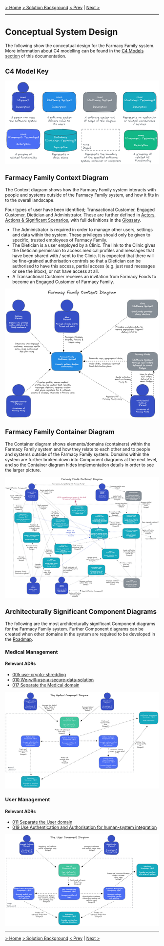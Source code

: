 [> Home](../README.md)    [> Solution Background](README.md)
[< Prev](ArchitecturePatterns.md)  |  [Next >](DataStore.md)

---

# Conceptual System Design

The following show the conceptual design for the Farmacy Family system. More information about C4 modelling can be found in the [C4 Models section](../3.ViewsAndPerspectives/C4Models/README.md) of this documentation.

## C4 Model Key

![C4ModelKey](../assets/diagrams/C4ModelKey.png)

## Farmacy Family Context Diagram

The Context diagram shows how the Farmacy Family system interacts with people and systems outside of the Farmacy Family system, and how it fits in to the overall landscape.

Four types of user have been identified; Transactional Customer, Engaged Customer, Dietician and Administrator. These are further defined in [Actors, Actions & Significant Scenarios](../1.ProblemBackground/ActorsActionsAndSignificantScenarios.md), with full definitions in the [Glossary](../Glossary.md).

- The Administrator is required in order to manage other users, settings and data within the system. These privileges should only be given to specific, trusted employees of Farmacy Family.
- The Dietician is a user employed by a Clinic. The link to the Clinic gives the Dietician permission to access medical profiles and messages that have been shared with / sent to the Clinic. It is expected that there will be fine-grained authorisation controls so that a Dietician can be authorised to have this access, partial access (e.g. just read messages or see the inbox), or not have access at all.
- A Transactional Customer receives an invitation from Farmacy Foods to become an Engaged Customer of Farmacy Family.

![Context Diagram](../assets/diagrams/ContextDiagram.png)

## Farmacy Family Container Diagram

The Container diagram shows elements/domains (containers) within the Farmacy Family system and how they relate to each other and to people and systems outside of the Farmacy Family system. Domains within the system are further broken down into Component diagrams at the next level, and so the Container diagram hides implementation details in order to see the larger picture.

![Container Diagram](../assets/diagrams/ContainerDiagram.png)

## Architecturally Significant Component Diagrams

The following are the most architecturally significant Component diagrams for the Farmacy Family system. Further Component diagrams can be created when other domains in the system are required to be developed in the [Roadmap](Roadmap.md).

### Medical Management

#### Relevant ADRs

- [005 use-crypto-shredding](../../4.ADRs/005-use-crypto-shredding.md)
- [010 We-will-use-a-secure-data-solution](../../4.ADRs/010-We-will-use-a-secure-data-solution.md)
- [017 Separate the Medical domain](../../4.ADRs/017-We-will-split-medical-domain.md)

![Medical Component Diagram](../assets/diagrams/MedicalComponentDiagram.png)

### User Management

#### Relevant ADRs

- [011 Separate the User domain](../../4.ADRs/011-We-will-separate-the-user-domain.md)
- [019 Use Authentication and Authorisation for human-system integration](019-use-auth-for-human-system-integration.md)

![User Component Diagram](../assets/diagrams/UserComponentDiagram.png)

---

[> Home](../README.md)    [> Solution Background](README.md)
[< Prev](ArchitecturePatterns.md)  |  [Next >](DataStore.md)